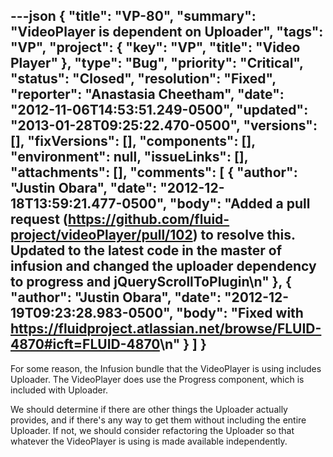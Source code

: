 ---json
{
  "title": "VP-80",
  "summary": "VideoPlayer is dependent on Uploader",
  "tags": "VP",
  "project": {
    "key": "VP",
    "title": "Video Player"
  },
  "type": "Bug",
  "priority": "Critical",
  "status": "Closed",
  "resolution": "Fixed",
  "reporter": "Anastasia Cheetham",
  "date": "2012-11-06T14:53:51.249-0500",
  "updated": "2013-01-28T09:25:22.470-0500",
  "versions": [],
  "fixVersions": [],
  "components": [],
  "environment": null,
  "issueLinks": [],
  "attachments": [],
  "comments": [
    {
      "author": "Justin Obara",
      "date": "2012-12-18T13:59:21.477-0500",
      "body": "Added a pull request (<https://github.com/fluid-project/videoPlayer/pull/102>) to resolve this. Updated to the latest code in the master of infusion and changed the uploader dependency to progress and jQueryScrollToPlugin\n"
    },
    {
      "author": "Justin Obara",
      "date": "2012-12-19T09:23:28.983-0500",
      "body": "Fixed with <https://fluidproject.atlassian.net/browse/FLUID-4870#icft=FLUID-4870>\n"
    }
  ]
}
---
For some reason, the Infusion bundle that the VideoPlayer is using includes Uploader. The VideoPlayer does use the Progress component, which is included with Uploader.

We should determine if there are other things the Uploader actually provides, and if there's any way to get them without including the entire Uploader. If not, we should consider refactoring the Uploader so that whatever the VideoPlayer is using is made available independently.

        